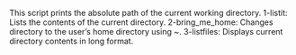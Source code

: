 This script prints the absolute path of the current working directory.
1-listit: Lists the contents of the current directory.
2-bring_me_home: Changes directory to the user’s home directory using ~.
3-listfiles: Displays current directory contents in long format.
